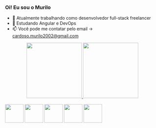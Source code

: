 ### Oi! Eu sou o Murilo

- 🔭 Atualmente trabalhando como desenvolvedor full-stack freelancer
- 🌱 Estudando Angular e DevOps
- 📫 Você pode me contatar pelo email -> cardoso.murilo2002@gmail.com

<div align="center">
  <a href="https://github.com/5gMurilo">
  <img height="180em" src="https://github-readme-stats.vercel.app/api?username=5gMurilo&show_icons=true&theme=dark&include_all_commits=true&count_private=true"/>
  <img height="180em" src="https://github-readme-stats.vercel.app/api/top-langs/?username=5gMurilo&layout=compact&langs_count=7&theme=dark"/>
</div>
 
<div style="display: inline-block ">
  <br/>
  <img height="60em" src="https://cdn.jsdelivr.net/gh/devicons/devicon/icons/android/android-original.svg" />
  <img height="60em" src="https://cdn.jsdelivr.net/gh/devicons/devicon/icons/flutter/flutter-original.svg" />
  <img height="60em" src="https://cdn.jsdelivr.net/gh/devicons/devicon/icons/mysql/mysql-original.svg" />
  <img height="60em" src="https://cdn.jsdelivr.net/gh/devicons/devicon/icons/kotlin/kotlin-original.svg" />
  <img height="60em" src="https://cdn.jsdelivr.net/gh/devicons/devicon/icons/javascript/javascript-original.svg" />
</div>
  
##
  
  
